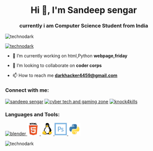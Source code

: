  <h1 align="center">Hi 👋, I'm Sandeep sengar</h1>
<h3 align="center">currently i am Computer Science Student from India</h3>

<p align="left"> <img src="https://komarev.com/ghpvc/?username=technodark&label=Profile%20views&color=0e75b6&style=flat" alt="technodark" /> </p>

<p align="left"> <a href="https://github.com/ryo-ma/github-profile-trophy"><img src="https://github-profile-trophy.vercel.app/?username=technodark" alt="technodark" /></a> </p>

- 🔭 I’m currently working on html,Python **webpage,friday**

- 👯 I’m looking to collaborate on **coder corps**

- 📫 How to reach me **darkhacker4459@gmail.com**

<h3 align="left">Connect with me:</h3>
<p align="left">
<a href="https://fb.com/sandeep sengar" target="blank"><img align="center" src="https://raw.githubusercontent.com/rahuldkjain/github-profile-readme-generator/master/src/images/icons/Social/facebook.svg" alt="sandeep sengar" height="30" width="40" /></a>
<a href="https://instagram.com/cyber tech and gaming zone" target="blank"><img align="center" src="https://raw.githubusercontent.com/rahuldkjain/github-profile-readme-generator/master/src/images/icons/Social/instagram.svg" alt="cyber tech and gaming zone" height="30" width="40" /></a>
<a href="https://www.youtube.com/c/knock4kills" target="blank"><img align="center" src="https://raw.githubusercontent.com/rahuldkjain/github-profile-readme-generator/master/src/images/icons/Social/youtube.svg" alt="knock4kills" height="30" width="40" /></a>
</p>

<h3 align="left">Languages and Tools:</h3>
<p align="left"> <a href="https://www.blender.org/" target="_blank" rel="noreferrer"> <img src="https://download.blender.org/branding/community/blender_community_badge_white.svg" alt="blender" width="40" height="40"/> </a> <a href="https://www.w3.org/html/" target="_blank" rel="noreferrer"> <img src="https://raw.githubusercontent.com/devicons/devicon/master/icons/html5/html5-original-wordmark.svg" alt="html5" width="40" height="40"/> </a> <a href="https://www.linux.org/" target="_blank" rel="noreferrer"> <img src="https://raw.githubusercontent.com/devicons/devicon/master/icons/linux/linux-original.svg" alt="linux" width="40" height="40"/> </a> <a href="https://www.photoshop.com/en" target="_blank" rel="noreferrer"> <img src="https://raw.githubusercontent.com/devicons/devicon/master/icons/photoshop/photoshop-line.svg" alt="photoshop" width="40" height="40"/> </a> <a href="https://www.python.org" target="_blank" rel="noreferrer"> <img src="https://raw.githubusercontent.com/devicons/devicon/master/icons/python/python-original.svg" alt="python" width="40" height="40"/> </a> </p>

<p><img align="center" src="https://github-readme-stats.vercel.app/api/top-langs?username=technodark&show_icons=true&locale=en&layout=compact" alt="technodark" /></p>
